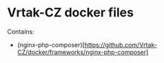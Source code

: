 # Vrtak-CZ docker files

Contains:
- (nginx-php-composer)[https://github.com/Vrtak-CZ/docker/frameworks/nginx-php-composer]

